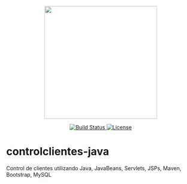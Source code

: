 <p align="center">
    <img src="https://i.imgur.com/kiXLJxQ.png" width="300">
</p>

<p align="center">
    <a href="https://travis-ci.org/laravel/framework">
        <img src="https://travis-ci.org/laravel/framework.svg" alt="Build Status">
    </a>
    <a href="https://packagist.org/packages/laravel/framework">
        <img src="https://poser.pugx.org/laravel/framework/license.svg" alt="License">
    </a>
</p>

# controlclientes-java
Control de clientes utilizando Java, JavaBeans, Servlets, JSPs, Maven, Bootstrap, MySQL

